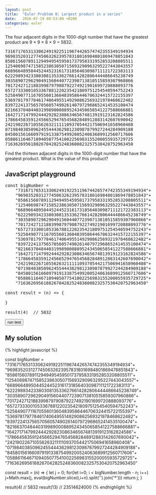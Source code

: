 ```yaml
---
layout: post
title:  "Euler Problem 8: Largest product in a series"
date:   2016-07-19 09:53:00 +0200
categories: euler
---
```


The four adjacent digits in the 1000-digit number that have the greatest product are 9 × 9 × 8 × 9 = 5832.

<pre>
73167176531330624919225119674426574742355349194934
96983520312774506326239578318016984801869478851843
85861560789112949495459501737958331952853208805511
12540698747158523863050715693290963295227443043557
66896648950445244523161731856403098711121722383113
62229893423380308135336276614282806444486645238749
30358907296290491560440772390713810515859307960866
70172427121883998797908792274921901699720888093776
65727333001053367881220235421809751254540594752243
52584907711670556013604839586446706324415722155397
53697817977846174064955149290862569321978468622482
83972241375657056057490261407972968652414535100474
82166370484403199890008895243450658541227588666881
16427171479924442928230863465674813919123162824586
17866458359124566529476545682848912883142607690042
24219022671055626321111109370544217506941658960408
07198403850962455444362981230987879927244284909188
84580156166097919133875499200524063689912560717606
05886116467109405077541002256983155200055935729725
71636269561882670428252483600823257530420752963450
</pre>

Find the thirteen adjacent digits in the 1000-digit number that have the greatest product. What is the value of this product?

## JavaScript playground

<pre class="edit">
const bigNumber =
    "73167176531330624919225119674426574742355349194934"+
    "96983520312774506326239578318016984801869478851843"+
    "85861560789112949495459501737958331952853208805511"+
    "12540698747158523863050715693290963295227443043557"+
    "66896648950445244523161731856403098711121722383113"+
    "62229893423380308135336276614282806444486645238749"+
    "30358907296290491560440772390713810515859307960866"+
    "70172427121883998797908792274921901699720888093776"+
    "65727333001053367881220235421809751254540594752243"+
    "52584907711670556013604839586446706324415722155397"+
    "53697817977846174064955149290862569321978468622482"+
    "83972241375657056057490261407972968652414535100474"+
    "82166370484403199890008895243450658541227588666881"+
    "16427171479924442928230863465674813919123162824586"+
    "17866458359124566529476545682848912883142607690042"+
    "24219022671055626321111109370544217506941658960408"+
    "07198403850962455444362981230987879927244284909188"+
    "84580156166097919133875499200524063689912560717606"+
    "05886116467109405077541002256983155200055935729725"+
    "71636269561882670428252483600823257530420752963450"

const result = (n) => {

}

result(4)  // 5832
</pre>
<button class="test" id="buttonTest0"> run test </button>
<script type="text/html" class="test" id="test0">
(result(4) == 5832 && result(13) == 23514624000)
</script>

## My solution

<div class="spoiler">

{% highlight javascript %}

const bigNumber =
    "73167176531330624919225119674426574742355349194934"+
    "96983520312774506326239578318016984801869478851843"+
    "85861560789112949495459501737958331952853208805511"+
    "12540698747158523863050715693290963295227443043557"+
    "66896648950445244523161731856403098711121722383113"+
    "62229893423380308135336276614282806444486645238749"+
    "30358907296290491560440772390713810515859307960866"+
    "70172427121883998797908792274921901699720888093776"+
    "65727333001053367881220235421809751254540594752243"+
    "52584907711670556013604839586446706324415722155397"+
    "53697817977846174064955149290862569321978468622482"+
    "83972241375657056057490261407972968652414535100474"+
    "82166370484403199890008895243450658541227588666881"+
    "16427171479924442928230863465674813919123162824586"+
    "17866458359124566529476545682848912883142607690042"+
    "24219022671055626321111109370544217506941658960408"+
    "07198403850962455444362981230987879927244284909188"+
    "84580156166097919133875499200524063689912560717606"+
    "05886116467109405077541002256983155200055935729725"+
    "71636269561882670428252483600823257530420752963450"

const result = (n) => {
    let j = 0;
    for(let i=0; i < bigNumber.length - n; i++)
        j=Math.max(j, eval(bigNumber.slice(i,i+n).split('').join('*')))
    return j;
}

result(4)  // 5832
result(13) // 23514624000
{% endhighlight %}

</div>